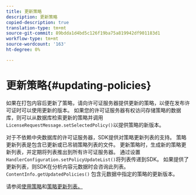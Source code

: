 ```yaml
---
title: 更新策略
description: 更新策略
copied-description: true
translation-type: tm+mt
source-git-commit: 89bdda1d4bd5c126f19ba75a819942df901183d1
workflow-type: tm+mt
source-wordcount: '163'
ht-degree: 0%

---
```



# 更新策略{#updating-policies}

如果在打包内容后更新了策略，请向许可证服务器提供更新的策略，以便在发布许可证时可以使用更新的版本。 如果您的许可证服务器有权访问存储策略的数据库，则可以从数据库检索更新的策略并调用`LicenseRequestMessage.setSelectedPolicy()`以提供策略的新版本。

对于不依赖中央数据库的许可证服务器，SDK提供对策略更新列表的支持。 策略更新列表是包含已更新或已吊销策略列表的文件。 更新策略时，生成新的策略更新列表，并定期将列表推出到所有许可证服务器。 通过设置`HandlerConfiguration.setPolicyUpdateList()`将列表传递到SDK。 如果提供了更新列表，则SDK在分析内容元数据时会咨询此列表。 `ContentInfo.getUpdatedPolicies()` 包含元数据中指定的策略的更新版本。

请参阅[使用策略](../../../aaxs-protecting-content/content-working-with-policies/content-working-with-policies-overview.md)和[策略更新列表。](/help/digital-rights-management/protecting-content/working-policies-overview/policy-update-lists/working-with-policy-update-lists.md)
